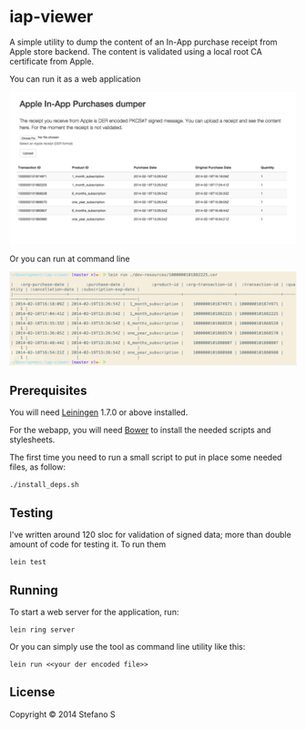 # iap-viewer


A simple utility to dump the content of an In-App purchase receipt from Apple store backend. The content is validated using a local root CA certificate from Apple.

You can run it as a web application

![screenshot](screenshot.png)

Or you can run at command line

![screenshot](screenshot-1.png)

## Prerequisites

You will need [Leiningen][1] 1.7.0 or above installed.

For the webapp, you will need [Bower][2] to install the needed scripts and stylesheets.

The first time you need to run a small script to put in place some needed files, as follow:

    ./install_deps.sh

[1]: https://github.com/technomancy/leiningen
[2]: http://bower.io

## Testing
I've written around 120 sloc for validation of signed data; more than double amount of code for testing it. To run them

    lein test

## Running

To start a web server for the application, run:

    lein ring server

Or you can simply use the tool as command line utility like this:

    lein run <<your der encoded file>>


## License

Copyright © 2014  Stefano S
